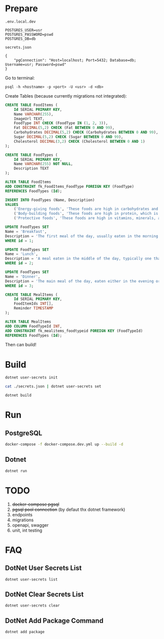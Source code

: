 # Prepare

`.env.local.dev`

```
POSTGRES_USER=usr
POSTGRES_PASSWORD=pswd
POSTGRES_DB=db
```

`secrets.json`

```
{
    "pgConnection": "Host=localhost; Port=5432; Database=db; Username=usr; Password=pswd"
}
```

Go to terminal:

```
psql -h <hostname> -p <port> -U <usr> -d <db>
```

Create Tables (because currently migrations not integrated):
```sql
CREATE TABLE FoodItems (
    Id SERIAL PRIMARY KEY,
    Name VARCHAR(255),
    ImageUrl TEXT,
    FoodType INT CHECK (FoodType IN (1, 2, 3)),
    Fat DECIMAL(5,2) CHECK (Fat BETWEEN 0 AND 99),
    Carbohydrates DECIMAL(5,2) CHECK (Carbohydrates BETWEEN 0 AND 99),
    Sugar DECIMAL(5,2) CHECK (Sugar BETWEEN 0 AND 99),
    Cholesterol DECIMAL(3,2) CHECK (Cholesterol BETWEEN 0 AND 1)
);
```

```sql
CREATE TABLE FoodTypes (
    Id SERIAL PRIMARY KEY,
    Name VARCHAR(255) NOT NULL,
    Description TEXT
);
```

```sql
ALTER TABLE FoodItems
ADD CONSTRAINT fk_FoodItems_FoodType FOREIGN KEY (FoodType)
REFERENCES FoodTypes (Id);
```

```sql
INSERT INTO FoodTypes (Name, Description)
VALUES
    ('Energy-giving foods', 'These foods are high in carbohydrates and fats, which provide the body with energy. Examples of energy-giving foods include bread, rice, pasta, potatoes, fruits, vegetables, nuts, and seeds.'),
    ('Body-building foods', 'These foods are high in protein, which is essential for building and repairing muscle tissue. Examples of body-building foods include meat, poultry, fish, eggs, dairy products, legumes, nuts, and seeds.'),
    ('Protective foods', 'These foods are high in vitamins, minerals, and antioxidants, which help to protect the body from disease. Examples of protective foods include fruits, vegetables, and whole grains.');
```

```sql
UPDATE FoodTypes SET
Name = 'Breakfast',
Description = 'The first meal of the day, usually eaten in the morning. Typically includes a variety of foods such as eggs, bread, cereal, and sometimes fruits.'
WHERE id = 1;

UPDATE FoodTypes SET
Name = 'Lunch',
Description = 'A meal eaten in the middle of the day, typically one that is lighter or less formal than an evening meal.'
WHERE id = 2;

UPDATE FoodTypes SET
Name = 'Dinner',
Description = 'The main meal of the day, eaten either in the evening or at midday.'
WHERE id = 3;
```

```sql
CREATE TABLE MealItems (
    Id SERIAL PRIMARY KEY,
    FoodItemIds INT[],
    Reminder TIMESTAMP
);
```

```sql
ALTER TABLE MealItems
ADD COLUMN FoodTypeId INT,
ADD CONSTRAINT fk_mealitems_foodtypeid FOREIGN KEY (FoodTypeId)
REFERENCES FoodTypes (Id);
```

Then can build!

# Build

```sh
dotnet user-secrets init

cat ./secrets.json | dotnet user-secrets set

dotnet build
```

# Run

## PostgreSQL

```sh
docker-compose -f docker-compose.dev.yml up --build -d
```

## Dotnet

```sh
dotnet run
```

# TODO

1. ~~docker-compose pgsql~~
2. ~~pgsql pool connection~~ (by defaut thx dotnet framework)
3. endpoints
4. migrations
5. openapi, swagger
6. unit, int testing

# FAQ

## DotNet User Secrets List

`dotnet user-secrets list`

## DotNet Clear Secrets List

`dotnet user-secrets clear`

## DotNet Add Package Command

`dotnet add package`